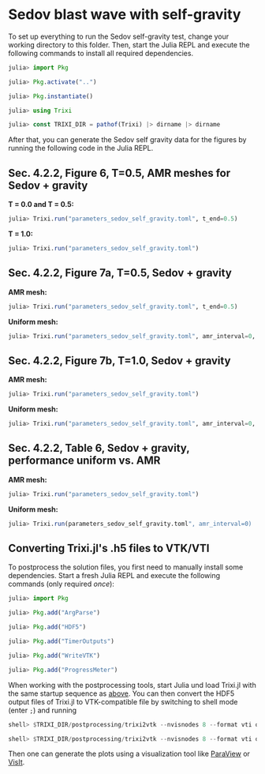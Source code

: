 # Sedov blast wave with self-gravity

To set up everything to run the Sedov self-gravity test, change your working directory to this folder.
Then, start the Julia REPL and execute the following commands to install all required
dependencies.
```julia
julia> import Pkg

julia> Pkg.activate("..")

julia> Pkg.instantiate()

julia> using Trixi

julia> const TRIXI_DIR = pathof(Trixi) |> dirname |> dirname
```
After that, you can generate the Sedov self gravity data for the figures by running the following code in the Julia REPL.


## Sec. 4.2.2, Figure 6, T=0.5, AMR meshes for Sedov + gravity
**T = 0.0 and T = 0.5:**
```julia
julia> Trixi.run("parameters_sedov_self_gravity.toml", t_end=0.5)
```

**T = 1.0:**
```julia
julia> Trixi.run("parameters_sedov_self_gravity.toml")
```

## Sec. 4.2.2, Figure 7a, T=0.5, Sedov + gravity
**AMR mesh:**
```julia
julia> Trixi.run("parameters_sedov_self_gravity.toml", t_end=0.5)
```

**Uniform mesh:**
```julia
julia> Trixi.run("parameters_sedov_self_gravity.toml", amr_interval=0, initial_refinement_level=8, t_end=0.5)
```

## Sec. 4.2.2, Figure 7b, T=1.0, Sedov + gravity
**AMR mesh:**
```julia
julia> Trixi.run("parameters_sedov_self_gravity.toml")
```

**Uniform mesh:**
```julia
julia> Trixi.run("parameters_sedov_self_gravity.toml", amr_interval=0, initial_refinement_level=8)
```

## Sec. 4.2.2, Table 6, Sedov + gravity, performance uniform vs. AMR
**AMR mesh:**
```julia
julia> Trixi.run("parameters_sedov_self_gravity.toml")
```

**Uniform mesh:**
```julia
julia> Trixi.run(parameters_sedov_self_gravity.toml", amr_interval=0)
```

## Converting Trixi.jl's .h5 files to VTK/VTI
To postprocess the solution files, you first need to manually install some
dependencies. Start a fresh Julia REPL and execute the following commands (only
required *once*):
```julia
julia> import Pkg

julia> Pkg.add("ArgParse")

julia> Pkg.add("HDF5")

julia> Pkg.add("TimerOutputs")

julia> Pkg.add("WriteVTK")

julia> Pkg.add("ProgressMeter")
```

When working with the postprocessing tools, start Julia und load Trixi.jl
with the same startup sequence as [above](#sedov-blast-wave-with-self-gravity).
You can then convert the HDF5 output files of Trixi.jl to VTK-compatible file by
switching to shell mode (enter `;`) and running
```julia
shell> $TRIXI_DIR/postprocessing/trixi2vtk --nvisnodes 8 --format vti out/solution_euler_000000.h5

shell> $TRIXI_DIR/postprocessing/trixi2vtk --nvisnodes 8 --format vti out/solution_gravity_000000.h5
```
Then one can generate the plots using a visualization tool like [ParaView](https://www.paraview.org)
or [VisIt](https://visit.llnl.gov).
